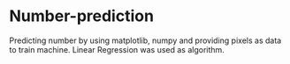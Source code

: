 # Number-prediction
Predicting number by using matplotlib, numpy and providing pixels as data to train machine. Linear Regression was used as algorithm.
